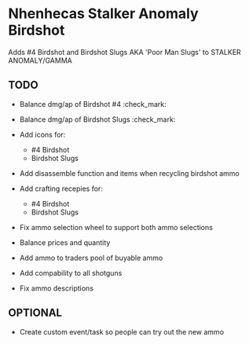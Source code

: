 # Nhenhecas Stalker Anomaly Birdshot
Adds #4 Birdshot and Birdshot Slugs AKA 'Poor Man Slugs' to STALKER ANOMALY/GAMMA


## TODO
- Balance dmg/ap of Birdshot #4 :check_mark:

- Balance dmg/ap of Birdshot Slugs :check_mark:

- Add icons for:
  - #4 Birdshot
  - Birdshot Slugs

- Add disassemble function and items when recycling birdshot ammo

- Add crafting recepies for:
  - #4 Birdshot
  - Birdshot Slugs

- Fix ammo selection wheel to support both ammo selections

- Balance prices and quantity

- Add ammo to traders pool of buyable ammo

- Add compability to all shotguns

- Fix ammo descriptions
  
## OPTIONAL
- Create custom event/task so people can try out the new ammo
